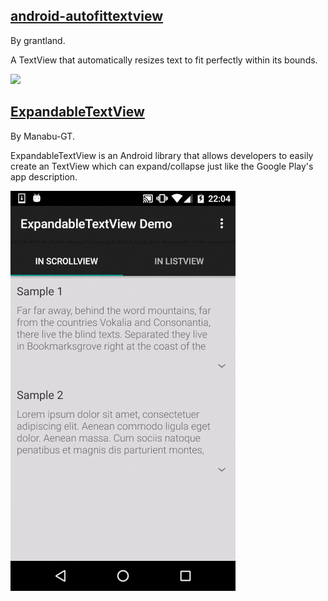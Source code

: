 
## [android-autofittextview](https://github.com/grantland/android-autofittextview)

By grantland.

A TextView that automatically resizes text to fit perfectly within its bounds.

![](https://github.com/grantland/android-autofittextview/raw/master/website/static/autofittextview.gif?raw=true)

## [ExpandableTextView](https://github.com/Manabu-GT/ExpandableTextView)

By Manabu-GT.

ExpandableTextView is an Android library that allows developers to easily create an TextView which can expand/collapse just like the Google Play's app description.

![](https://github.com/Manabu-GT/ExpandableTextView/raw/master/art/readme_demo.gif?raw=true)
